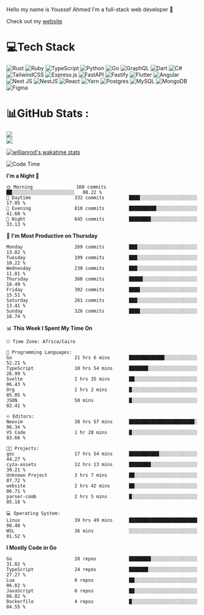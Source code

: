 Hello my name is Youssef Ahmed I'm a full-stack web developer 👋

Check out my [website](https://youssefahmed.vercel.app)
 
# 💻Tech Stack

![Rust](https://img.shields.io/badge/rust-%23000000.svg?style=for-the-badge&logo=rust&logoColor=white) ![Ruby](https://img.shields.io/badge/ruby-%23CC342D.svg?style=for-the-badge&logo=ruby&logoColor=white) ![TypeScript](https://img.shields.io/badge/typescript-%23007ACC.svg?style=for-the-badge&logo=typescript&logoColor=white) ![Python](https://img.shields.io/badge/python-3670A0?style=for-the-badge&logo=python&logoColor=ffdd54) ![Go](https://img.shields.io/badge/go-%2300ADD8.svg?style=for-the-badge&logo=go&logoColor=white) ![GraphQL](https://img.shields.io/badge/-GraphQL-E10098?style=for-the-badge&logo=graphql&logoColor=white) ![Dart](https://img.shields.io/badge/dart-%230175C2.svg?style=for-the-badge&logo=dart&logoColor=white) ![C#](https://img.shields.io/badge/c%23-%23239120.svg?style=for-the-badge&logo=c-sharp&logoColor=white) ![TailwindCSS](https://img.shields.io/badge/tailwindcss-%2338B2AC.svg?style=for-the-badge&logo=tailwind-css&logoColor=white) ![Express.js](https://img.shields.io/badge/express.js-%23404d59.svg?style=for-the-badge&logo=express&logoColor=%2361DAFB) ![FastAPI](https://img.shields.io/badge/FastAPI-005571?style=for-the-badge&logo=fastapi) ![Fastify](https://img.shields.io/badge/fastify-%23000000.svg?style=for-the-badge&logo=fastify&logoColor=white) ![Flutter](https://img.shields.io/badge/Flutter-%2302569B.svg?style=for-the-badge&logo=Flutter&logoColor=white) ![Angular](https://img.shields.io/badge/angular-%23DD0031.svg?style=for-the-badge&logo=angular&logoColor=white) ![Next JS](https://img.shields.io/badge/Next-black?style=for-the-badge&logo=next.js&logoColor=white) ![NestJS](https://img.shields.io/badge/nestjs-%23E0234E.svg?style=for-the-badge&logo=nestjs&logoColor=white) ![React](https://img.shields.io/badge/react-%2320232a.svg?style=for-the-badge&logo=react&logoColor=%2361DAFB) ![Yarn](https://img.shields.io/badge/yarn-%232C8EBB.svg?style=for-the-badge&logo=yarn&logoColor=white) ![Postgres](https://img.shields.io/badge/postgres-%23316192.svg?style=for-the-badge&logo=postgresql&logoColor=white) ![MySQL](https://img.shields.io/badge/mysql-%2300f.svg?style=for-the-badge&logo=mysql&logoColor=white) ![MongoDB](https://img.shields.io/badge/MongoDB-%234ea94b.svg?style=for-the-badge&logo=mongodb&logoColor=white)     ![Figma](https://img.shields.io/badge/figma-%23F24E1E.svg?style=for-the-badge&logo=figma&logoColor=white)

# 📊GitHub Stats :

![](https://github-readme-stats.vercel.app/api?username=joetifa2003&theme=tokyonight&hide_border=false&include_all_commits=false&count_private=false)<br/>
![](https://github-readme-streak-stats.herokuapp.com/?user=joetifa2003&theme=tokyonight&hide_border=false)<br/>

[![willianrod's wakatime stats](https://github-readme-stats.vercel.app/api/wakatime?username=joetifa2003&layout=compact)](https://github.com/anuraghazra/github-readme-stats)
<!--START_SECTION:waka-->
![Code Time](http://img.shields.io/badge/Code%20Time-3%2C416%20hrs%2042%20mins-blue)

**I'm a Night 🦉** 

```text
🌞 Morning                160 commits         ██░░░░░░░░░░░░░░░░░░░░░░░   08.22 % 
🌆 Daytime                332 commits         ████░░░░░░░░░░░░░░░░░░░░░   17.05 % 
🌃 Evening                810 commits         ██████████░░░░░░░░░░░░░░░   41.60 % 
🌙 Night                  645 commits         ████████░░░░░░░░░░░░░░░░░   33.13 % 
```
📅 **I'm Most Productive on Thursday** 

```text
Monday                   269 commits         ███░░░░░░░░░░░░░░░░░░░░░░   13.82 % 
Tuesday                  199 commits         ███░░░░░░░░░░░░░░░░░░░░░░   10.22 % 
Wednesday                230 commits         ███░░░░░░░░░░░░░░░░░░░░░░   11.81 % 
Thursday                 360 commits         █████░░░░░░░░░░░░░░░░░░░░   18.49 % 
Friday                   302 commits         ████░░░░░░░░░░░░░░░░░░░░░   15.51 % 
Saturday                 261 commits         ███░░░░░░░░░░░░░░░░░░░░░░   13.41 % 
Sunday                   326 commits         ████░░░░░░░░░░░░░░░░░░░░░   16.74 % 
```


📊 **This Week I Spent My Time On** 

```text
🕑︎ Time Zone: Africa/Cairo

💬 Programming Languages: 
Go                       21 hrs 6 mins       █████████████░░░░░░░░░░░░   52.21 % 
TypeScript               10 hrs 54 mins      ███████░░░░░░░░░░░░░░░░░░   26.99 % 
Svelte                   2 hrs 35 mins       ██░░░░░░░░░░░░░░░░░░░░░░░   06.43 % 
Org                      2 hrs 2 mins        █░░░░░░░░░░░░░░░░░░░░░░░░   05.05 % 
JSON                     58 mins             █░░░░░░░░░░░░░░░░░░░░░░░░   02.41 % 

🔥 Editors: 
Neovim                   38 hrs 57 mins      ████████████████████████░   96.34 % 
VS Code                  1 hr 28 mins        █░░░░░░░░░░░░░░░░░░░░░░░░   03.66 % 

🐱‍💻 Projects: 
goc                      17 hrs 54 mins      ███████████░░░░░░░░░░░░░░   44.27 % 
cyza-assets              12 hrs 13 mins      ████████░░░░░░░░░░░░░░░░░   30.21 % 
Unknown Project          3 hrs 7 mins        ██░░░░░░░░░░░░░░░░░░░░░░░   07.72 % 
website                  2 hrs 42 mins       ██░░░░░░░░░░░░░░░░░░░░░░░   06.71 % 
parser-comb              2 hrs 5 mins        █░░░░░░░░░░░░░░░░░░░░░░░░   05.18 % 

💻 Operating System: 
Linux                    39 hrs 49 mins      █████████████████████████   98.48 % 
WSL                      36 mins             ░░░░░░░░░░░░░░░░░░░░░░░░░   01.52 % 
```

**I Mostly Code in Go** 

```text
Go                       28 repos            ████████░░░░░░░░░░░░░░░░░   31.82 % 
TypeScript               24 repos            ███████░░░░░░░░░░░░░░░░░░   27.27 % 
Lua                      6 repos             ██░░░░░░░░░░░░░░░░░░░░░░░   06.82 % 
JavaScript               6 repos             ██░░░░░░░░░░░░░░░░░░░░░░░   06.82 % 
Dockerfile               4 repos             █░░░░░░░░░░░░░░░░░░░░░░░░   04.55 % 
```




<!--END_SECTION:waka-->
